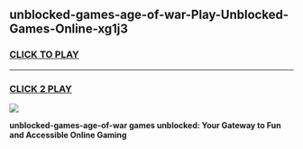 
## unblocked-games-age-of-war-Play-Unblocked-Games-Online-xg1j3
<h3>
<a href="https://premium76.site?title=unblocked-games-age-of-war&ref=24A">CLICK TO PLAY</a></h3>
<hr>

<h3>
<a href="https://premium76.site?title=unblocked-games-age-of-war&ref=24A">CLICK 2 PLAY</a>
  
</h3>

<a href="https://premium76.site?title=unblocked-games-age-of-war&ref=24A"><img src="https://clearcache.store/games.png"></a>


**unblocked-games-age-of-war games unblocked: Your Gateway to Fun and Accessible Online Gaming**
